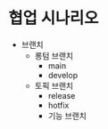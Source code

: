 # 협업 시나리오

- 브랜치
  - 롱텀 브랜치
    - main
    - develop
  - 토픽 브랜치
    - release
    - hotfix
    - 기능 브랜치